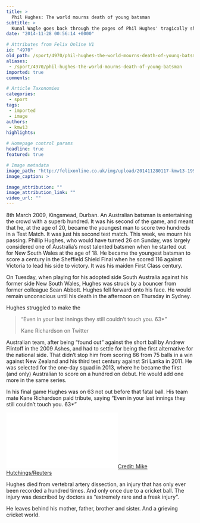```yaml
---
title: >
  Phil Hughes: The world mourns death of young batsman
subtitle: >
  Kunal Wagle goes back through the pages of Phil Hughes' tragically short career.
date: "2014-11-28 00:56:14 +0000"

# Attributes from Felix Online V1
id: "4970"
old_path: /sport/4970/phil-hughes-the-world-mourns-death-of-young-batsman
aliases:
 - /sport/4970/phil-hughes-the-world-mourns-death-of-young-batsman
imported: true
comments:

# Article Taxonomies
categories:
 - sport
tags:
 - imported
 - image
authors:
 - kmw13
highlights:

# Homepage control params
headline: true
featured: true

# Image metadata
image_path: "http://felixonline.co.uk/img/upload/201411280117-kmw13-199111.jpg"
image_caption: >

image_attribution: ""
image_attribution_link: ""
video_url: ""
---
```


8th March 2009, Kingsmead, Durban. An Australian batsman is entertaining the crowd with a superb hundred. It was his second of the game, and meant that he, at the age of 20, became the youngest man to score two hundreds in a Test Match. It was just his second test match. This week, we mourn his passing.
Phillip Hughes, who would have turned 26 on Sunday, was largely considered one of Australia’s most talented batsmen when he started out for New South Wales at the age of 18. He became the youngest batsman to score a century in the Sheffield Shield Final when he scored 116 against Victoria to lead his side to victory. It was his maiden First Class century.

On Tuesday, when playing for his adopted side South Australia against his former side New South Wales, Hughes was struck by a bouncer from former colleague Sean Abbott. Hughes fell forward onto his face. He would remain unconscious until his death in the afternoon on Thursday in Sydney.



Hughes struggled to make the

> “Even in your last innings they still couldn’t touch you. 63*”
>
> Kane Richardson on Twitter

Australian team, after being “found out” against the short ball by Andrew Flintoff in the 2009 Ashes, and had to settle for being the first alternative for the national side. That didn’t stop him from scoring 86 from 75 balls in a win against New Zealand and his third test century against Sri Lanka in 2011. He was selected for the one-day squad in 2013, where he became the first (and only) Australian to score on a hundred on debut. He would add one more in the same series.



In his final game Hughes was on 63 not out before that fatal ball. His team mate Kane Richardson paid tribute, saying “Even in your last innings they still couldn’t touch you. 63*”

![](../inc/timthumb.php?src=/img/upload/201411280055-kmw13-hughesweb27s-web.jpg&w=460px&zc=1&a=t)[Credit: Mike Hutchings/Reuters](../)







Hughes died from vertebral artery dissection, an injury that has only ever been recorded a hundred times. And only once due to a cricket ball. The injury was described by doctors as “extremely rare and a freak injury”.

He leaves behind his mother, father, brother and sister.
 And a grieving cricket world.
